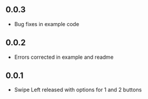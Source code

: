 ## 0.0.3

* Bug fixes in example code

## 0.0.2

* Errors corrected in example and readme

## 0.0.1

* Swipe Left released with options for 1 and 2 buttons
